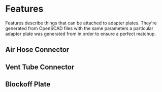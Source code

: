 # Features

Features describe things that can be attached to adapter plates. They're generated from OpenSCAD files with the same parameters a particular adapter
plate was generated from in order to ensure a perfect matchup.

## Air Hose Connector

## Vent Tube Connector

## Blockoff Plate